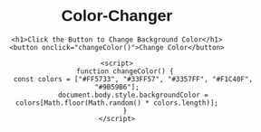 # Color-Changer
<!DOCTYPE html>
<html lang="en">
<head>
    <meta charset="UTF-8">
    <meta name="viewport" content="width=device-width, initial-scale=1.0">
    <title>Change Background Color</title>
    <style>
        body {
            text-align: center;
            font-family: Arial, sans-serif;
            transition: background-color 0.5s;
        }
        button {
            padding: 10px 20px;
            font-size: 18px;
            cursor: pointer;
            border: none;
            background-color: blue;
            color: white;
            border-radius: 5px;
            margin-top: 20px;
        }
        button:hover {
            background-color: darkblue;
        }
    </style>
</head>
<body>

    <h1>Click the Button to Change Background Color</h1>
    <button onclick="changeColor()">Change Color</button>

    <script>
        function changeColor() {
            const colors = ["#FF5733", "#33FF57", "#3357FF", "#F1C40F", "#9B59B6"];
            document.body.style.backgroundColor = colors[Math.floor(Math.random() * colors.length)];
        }
    </script>

</body>
</html>
